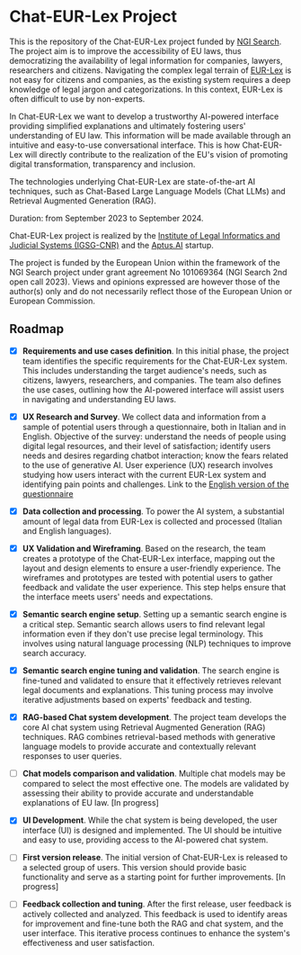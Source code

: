 # Chat-EUR-Lex Project

This is the repository of the Chat-EUR-Lex project funded by [NGI Search](https://ngi-search-2nd-open-call.fundingbox.com/). The project aim is to improve the accessibility of EU laws, thus democratizing the availability of legal information for companies, lawyers, researchers and citizens. Navigating the complex legal terrain of [EUR-Lex](https://eur-lex.europa.eu/homepage.html) is not easy for citizens and companies, as the existing system requires a deep knowledge of legal jargon and categorizations. In this context, EUR-Lex is often difficult to use by non-experts.

In Chat-EUR-Lex we want to develop a trustworthy AI-powered interface providing simplified explanations and ultimately fostering users' understanding of EU law. This information will be made available through an intuitive and easy-to-use conversational interface. This is how Chat-EUR-Lex will directly contribute to the realization of the EU's vision of promoting digital transformation, transparency and inclusion. 

The technologies underlying Chat-EUR-Lex are state-of-the-art AI techniques, such as Chat-Based Large Language Models (Chat LLMs) and Retrieval Augmented Generation (RAG).

Duration: from September 2023 to September 2024.

Chat-EUR-Lex project is realized by the [Institute of Legal Informatics and Judicial Systems (IGSG-CNR)](https://www.igsg.cnr.it/en/) and the [Aptus.AI](https://www.aptus.ai/) startup.

The project is funded by the European Union within the framework of the NGI Search project under grant agreement No 101069364 (NGI Search 2nd open call 2023). Views and opinions expressed are however those of the author(s) only and do not necessarily reflect those of the European Union or European Commission. 


## Roadmap

- [X] **Requirements and use cases definition**. In this initial phase, the project team identifies the specific requirements for the Chat-EUR-Lex system. This includes understanding the target audience's needs, such as citizens, lawyers, researchers, and companies. The team also defines the use cases, outlining how the AI-powered interface will assist users in navigating and understanding EU laws.
- [X]  **UX Research and Survey**. We collect data and information from a sample of potential users through a questionnaire, both in Italian and in English. Objective of the survey: understand the needs of people using digital legal resources, and their level of satisfaction; identify users needs and desires regarding chatbot interaction; know the fears related to the use of generative AI. User experience (UX) research involves studying how users interact with the current EUR-Lex system and identifying pain points and challenges. Link to the [English version of the questionnaire](https://79digsj2hiw.typeform.com/to/OaDO6yrx)
- [X]  **Data collection and processing**. To power the AI system, a substantial amount of legal data from EUR-Lex is collected and processed (Italian and English languages).
- [X] **UX Validation and Wireframing**. Based on the research, the team creates a prototype of the Chat-EUR-Lex interface, mapping out the layout and design elements to ensure a user-friendly experience. The wireframes and prototypes are tested with potential users to gather feedback and validate the user experience. This step helps ensure that the interface meets users' needs and expectations.
- [X] **Semantic search engine setup**. Setting up a semantic search engine is a critical step. Semantic search allows users to find relevant legal information even if they don't use precise legal terminology. This involves using natural language processing (NLP) techniques to improve search accuracy.
- [X] **Semantic search engine tuning and validation**. The search engine is fine-tuned and validated to ensure that it effectively retrieves relevant legal documents and explanations. This tuning process may involve iterative adjustments based on experts' feedback and testing.
- [X] **RAG-based Chat system development**. The project team develops the core AI chat system using Retrieval Augmented Generation (RAG) techniques. RAG combines retrieval-based methods with generative language models to provide accurate and contextually relevant responses to user queries.
- [ ] **Chat models comparison and validation**. Multiple chat models may be compared to select the most effective one. The models are validated by assessing their ability to provide accurate and understandable explanations of EU law. \[In progress\]
- [X] **UI Development**. While the chat system is being developed, the user interface (UI) is designed and implemented. The UI should be intuitive and easy to use, providing access to the AI-powered chat system.
- [ ] **First version release**. The initial version of Chat-EUR-Lex is released to a selected group of users. This version should provide basic functionality and serve as a starting point for further improvements. \[In progress\]
- [ ] **Feedback collection and tuning**. After the first release, user feedback is actively collected and analyzed. This feedback is used to identify areas for improvement and fine-tune both the RAG and chat system, and the user interface. This iterative process continues to enhance the system's effectiveness and user satisfaction.

